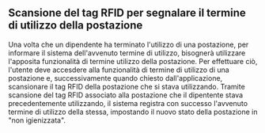 ## Scansione del tag RFID per segnalare il termine di utilizzo della postazione
Una volta che un dipendente ha terminato l'utilizzo di una postazione, per informare il sistema dell'avvenuto termine di utilizzo, bisognerà  utilizzare l'apposita funzionalità di termine utilizzo della postazione.
Per effettuare ciò, l'utente deve accesdere alla funzionalità di termine di utilizzo di una postazione e, successivamente quando chiesto dall'applicazione, scansionare il tag RFID della postazione che si stava utilizzando.
Tramite scansione del tag RFID associato alla postazione che il dipentente stava precedentemente utilizzando, il sistema registra con successo l'avvenuto termine di utilizzo della stessa, impostando il nuovo stato della postazione in "non igienizzata".